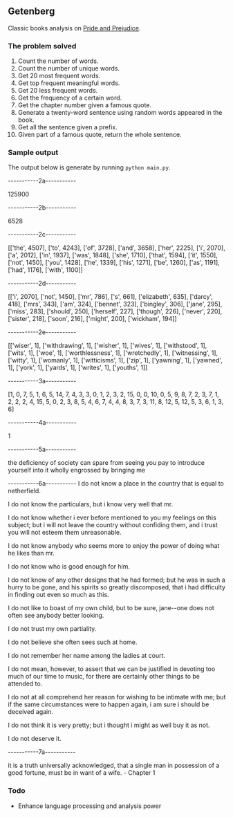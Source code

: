 ## Getenberg

Classic books analysis on [Pride and Prejudice](http://www.gutenberg.org/ebooks/1342).

### The problem solved

1.  Count the number of words.
2.  Count the number of unique words.
3.  Get 20 most frequent words.
4.  Get top frequent meaningful words.
5.  Get 20 less frequent words.
6.  Get the frequency of a certain word.
7.  Get the chapter number given a famous quote.
8.  Generate a twenty-word sentence using random words appeared in the book.
9.  Get all the sentence given a prefix.
10. Given part of a famous quote, return the whole sentence.

### Sample output

The output below is generate by running `python main.py`.

-----------2a-----------

125900

-----------2b-----------

6528

-----------2c-----------

[['the', 4507], ['to', 4243], ['of', 3728], ['and', 3658], ['her', 2225], ['i', 2070], ['a', 2012], ['in', 1937], ['was', 1848], ['she', 1710], ['that', 1594], ['it', 1550], ['not', 1450], ['you', 1428], ['he', 1339], ['his', 1271], ['be', 1260], ['as', 1191], ['had', 1176], ['with', 1100]]

-----------2d-----------

[['i', 2070], ['not', 1450], ['mr', 786], ['s', 661], ['elizabeth', 635], ['darcy', 418], ['mrs', 343], ['am', 324], ['bennet', 323], ['bingley', 306], ['jane', 295], ['miss', 283], ['should', 250], ['herself', 227], ['though', 226], ['never', 220], ['sister', 218], ['soon', 216], ['might', 200], ['wickham', 194]]

-----------2e-----------

[['wiser', 1], ['withdrawing', 1], ['wisher', 1], ['wives', 1], ['withstood', 1], ['wits', 1], ['woe', 1], ['worthlessness', 1], ['wretchedly', 1], ['witnessing', 1], ['witty', 1], ['womanly', 1], ['witticisms', 1], ['zip', 1], ['yawning', 1], ['yawned', 1], ['york', 1], ['yards', 1], ['writes', 1], ['youths', 1]]

-----------3a-----------

[1, 0, 7, 5, 1, 6, 5, 14, 7, 4, 3, 3, 0, 1, 2, 3, 2, 15, 0, 0, 10, 0, 5, 9, 8, 7, 2, 3, 7, 1, 2, 2, 2, 4, 15, 5, 0, 2, 3, 8, 5, 4, 6, 7, 4, 4, 8, 3, 7, 3, 11, 8, 12, 5, 12, 5, 3, 6, 1, 3, 6]

-----------4a-----------

1

-----------5a-----------

the deficiency of society can spare from seeing you pay to introduce yourself into it wholly engrossed by bringing me

-----------6a-----------
I do not know a place in the country that is equal to netherfield.

I do not know the particulars, but i know very well that mr.

I do not know whether i ever before mentioned to you my feelings on this subject; but i will not leave the country without confiding them, and i trust you will not esteem them unreasonable.

I do not know anybody who seems more to enjoy the power of doing what he likes than mr.

I do not know who is good enough for him.

I do not know of any other designs that he had formed; but he was in such a hurry to be gone, and his spirits so greatly discomposed, that i had difficulty in finding out even so much as this.

I do not like to boast of my own child, but to be sure, jane--one does not often see anybody better looking.

I do not trust my own partiality.

I do not believe she often sees such at home.

I do not remember her name among the ladies at court.

I do not mean, however, to assert that we can be justified in devoting too much of our time to music, for there are certainly other things to be attended to.

I do not at all comprehend her reason for wishing to be intimate with me; but if the same circumstances were to happen again, i am sure i should be deceived again.

I do not think it is very pretty; but i thought i might as well buy it as not.

I do not deserve it.

-----------7a-----------

it is a truth universally acknowledged, that a single man in possession of a good fortune, must be in want of a wife. - Chapter 1

### Todo

- Enhance language processing and analysis power
